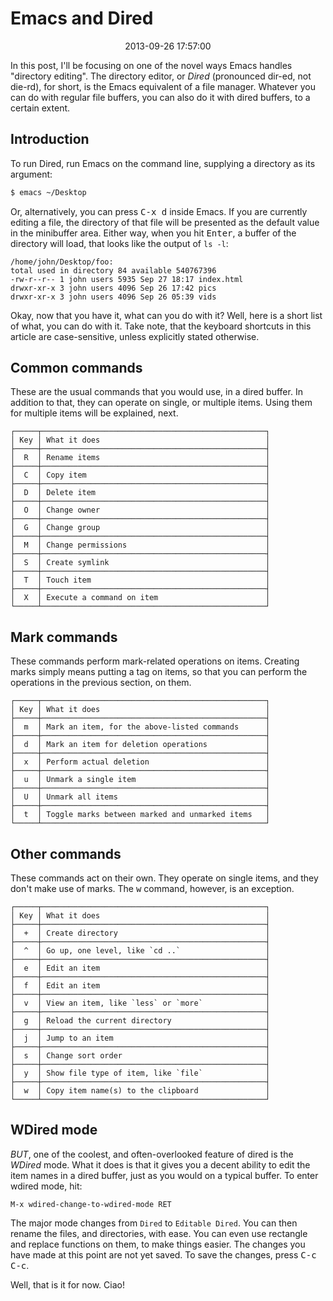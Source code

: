 Emacs and Dired
======================================================================

<center>2013-09-26 17:57:00</center>

In this post, I'll be focusing on one of the novel ways Emacs handles
"directory editing". The directory editor, or _Dired_ (pronounced
dir-ed, not die-rd), for short, is the Emacs equivalent of a file
manager. Whatever you can do with regular file buffers, you can also
do it with dired buffers, to a certain extent.


## Introduction

To run Dired, run Emacs on the command line, supplying a directory as
its argument:

```bash
$ emacs ~/Desktop
```

Or, alternatively, you can press <kbd>C-x d</kbd> inside Emacs. If you
are currently editing a file, the directory of that file will be
presented as the default value in the minibuffer area. Either way,
when you hit <kbd>Enter</kbd>, a buffer of the directory will load,
that looks like the output of `ls -l`:

```
/home/john/Desktop/foo:
total used in directory 84 available 540767396
-rw-r--r-- 1 john users 5935 Sep 27 18:17 index.html
drwxr-xr-x 3 john users 4096 Sep 26 17:42 pics
drwxr-xr-x 3 john users 4096 Sep 26 05:39 vids
```

Okay, now that you have it, what can you do with it? Well, here is a
short list of what, you can do with it. Take note, that the keyboard
shortcuts in this article are case-sensitive, unless explicitly stated
otherwise.


## Common commands

These are the usual commands that you would use, in a dired buffer. In
addition to that, they can operate on single, or multiple items. Using
them for multiple items will be explained, next.

```
┌─────┬──────────────────────────────────────────────────┐
│ Key │ What it does                                     │
├─────┼──────────────────────────────────────────────────┤
│  R  │ Rename items                                     │
├─────┼──────────────────────────────────────────────────┤
│  C  │ Copy item                                        │
├─────┼──────────────────────────────────────────────────┤
│  D  │ Delete item                                      │
├─────┼──────────────────────────────────────────────────┤
│  O  │ Change owner                                     │
├─────┼──────────────────────────────────────────────────┤
│  G  │ Change group                                     │
├─────┼──────────────────────────────────────────────────┤
│  M  │ Change permissions                               │
├─────┼──────────────────────────────────────────────────┤
│  S  │ Create symlink                                   │
├─────┼──────────────────────────────────────────────────┤
│  T  │ Touch item                                       │
├─────┼──────────────────────────────────────────────────┤
│  X  │ Execute a command on item                        │
└─────┴──────────────────────────────────────────────────┘
```

## Mark commands

These commands perform mark-related operations on items. Creating
marks simply means putting a tag on items, so that you can perform the
operations in the previous section, on them.

```
┌─────┬──────────────────────────────────────────────────┐
│ Key │ What it does                                     │
├─────┼──────────────────────────────────────────────────┤
│  m  │ Mark an item, for the above-listed commands      │
├─────┼──────────────────────────────────────────────────┤
│  d  │ Mark an item for deletion operations             │
├─────┼──────────────────────────────────────────────────┤
│  x  │ Perform actual deletion                          │
├─────┼──────────────────────────────────────────────────┤
│  u  │ Unmark a single item                             │
├─────┼──────────────────────────────────────────────────┤
│  U  │ Unmark all items                                 │
├─────┼──────────────────────────────────────────────────┤
│  t  │ Toggle marks between marked and unmarked items   │
└─────┴──────────────────────────────────────────────────┘
```


## Other commands

These commands act on their own. They operate on single items, and
they don't make use of marks. The <kbd>w</kbd> command, however, is an
exception.

```
┌─────┬──────────────────────────────────────────────────┐
│ Key │ What it does                                     │
├─────┼──────────────────────────────────────────────────┤
│  +  │ Create directory                                 │
├─────┼──────────────────────────────────────────────────┤
│  ^  │ Go up, one level, like `cd ..`                   │
├─────┼──────────────────────────────────────────────────┤
│  e  │ Edit an item                                     │
├─────┼──────────────────────────────────────────────────┤
│  f  │ Edit an item                                     │
├─────┼──────────────────────────────────────────────────┤
│  v  │ View an item, like `less` or `more`              │
├─────┼──────────────────────────────────────────────────┤
│  g  │ Reload the current directory                     │
├─────┼──────────────────────────────────────────────────┤
│  j  │ Jump to an item                                  │
├─────┼──────────────────────────────────────────────────┤
│  s  │ Change sort order                                │
├─────┼──────────────────────────────────────────────────┤
│  y  │ Show file type of item, like `file`              │
├─────┼──────────────────────────────────────────────────┤
│  w  │ Copy item name(s) to the clipboard               │
└─────┴──────────────────────────────────────────────────┘
```

## WDired mode

*BUT*, one of the coolest, and often-overlooked feature of dired is
the _WDired_ mode. What it does is that it gives you a decent ability
to edit the item names in a dired buffer, just as you would on a
typical buffer. To enter wdired mode, hit:

```
M-x wdired-change-to-wdired-mode RET
```

The major mode changes from `Dired` to `Editable Dired`. You can then
rename the files, and directories, with ease. You can even use
rectangle and replace functions on them, to make things easier. The
changes you have made at this point are not yet saved. To save the
changes, press <kbd>C-c C-c</kbd>.

Well, that is it for now. Ciao!
